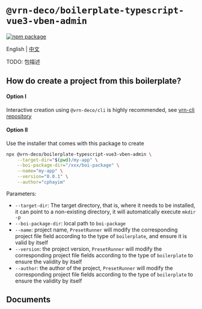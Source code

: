 # `@vrn-deco/boilerplate-typescript-vue3-vben-admin`

[![npm package](https://badgen.net/npm/v/@vrn-deco/boilerplate-typescript-vue3-vben-admin)](https://www.npmjs.com/package/@vrn-deco/boilerplate-typescript-vue3-vben-admin)

English | [中文](./README_zh.md)

TODO: 包描述

## How do create a project from this boilerplate?

#### Option I

Interactive creation using `@vrn-deco/cli` is highly recommended, see [vrn-cli repository](https://github.com/vrn-deco/cli/)

#### Option II

Use the installer that comes with this package to create

```sh
npx @vrn-deco/boilerplate-typescript-vue3-vben-admin \
	--target-dir="$(pwd)/my-app" \
	--boi-package-dir="/xxx/boi-package" \
	--name="my-app" \
	--version="0.0.1" \
	--author="cphayim"
```

Parameters:

- `--target-dir`: The target directory, that is, where it needs to be installed, it can point to a non-existing directory, it will automatically execute `mkdir -p`
- `--boi-package-dir`: local path to `boi-package`
- `--name`: project name, `PresetRunner` will modify the corresponding project file field according to the type of `boilerplate`, and ensure it is valid by itself
- `--version`: the project version, `PresetRunner` will modify the corresponding project file fields according to the type of `boilerplate` to ensure the validity by itself
- `--author`: the author of the project, `PresetRunner` will modify the corresponding project file fields according to the type of `boilerplate` to ensure the validity by itself

## Documents
